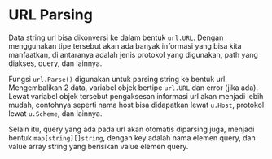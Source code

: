 # URL Parsing

Data string url bisa dikonversi ke dalam bentuk `url.URL`. Dengan menggunakan tipe tersebut akan ada banyak informasi yang bisa kita manfaatkan, di antaranya adalah jenis protokol yang digunakan, path yang diakses, query, dan lainnya.

Fungsi `url.Parse()` digunakan untuk parsing string ke bentuk url. Mengembalikan 2 data, variabel objek bertipe `url.URL` dan error (jika ada). Lewat variabel objek tersebut pengaksesan informasi url akan menjadi lebih mudah, contohnya seperti nama host bisa didapatkan lewat `u.Host`, protokol lewat `u.Scheme`, dan lainnya.

Selain itu, query yang ada pada url akan otomatis diparsing juga, menjadi bentuk `map[string][]string`, dengan key adalah nama elemen query, dan value array string yang berisikan value elemen query.
